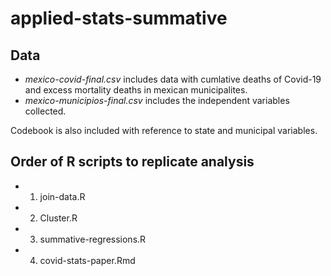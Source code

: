 # applied-stats-summative

## Data
- _mexico-covid-final.csv_ includes data with cumlative deaths of Covid-19 and excess mortality deaths in mexican municipalites. 
- _mexico-municipios-final.csv_ includes the independent variables collected. 

Codebook is also included with reference to state and municipal variables. 

## Order of R scripts to replicate analysis 

- 1. join-data.R
- 2. Cluster.R
- 3. summative-regressions.R
- 4. covid-stats-paper.Rmd
